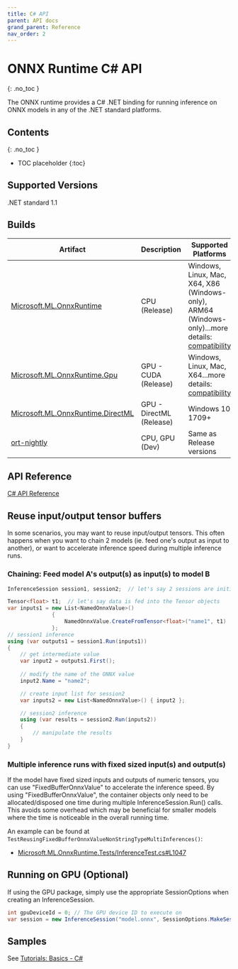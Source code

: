 ```yaml
---
title: C# API
parent: API docs
grand_parent: Reference
nav_order: 2
---
```


# ONNX Runtime C# API
{: .no_toc }

The ONNX runtime provides a C# .NET binding for running inference on ONNX models in any of the .NET standard platforms.

## Contents
{: .no_toc }

* TOC placeholder
{:toc}

## Supported Versions
.NET standard 1.1

## Builds

| Artifact | Description | Supported Platforms |
|-----------|-------------|---------------------|
| [Microsoft.ML.OnnxRuntime](https://www.nuget.org/packages/Microsoft.ML.OnnxRuntime) | CPU (Release) |Windows, Linux,  Mac, X64, X86 (Windows-only), ARM64 (Windows-only)...more details: [compatibility](../../resources/compatibility.md) |
| [Microsoft.ML.OnnxRuntime.Gpu](https://www.nuget.org/packages/Microsoft.ML.OnnxRuntime.gpu) | GPU - CUDA (Release) | Windows, Linux, Mac, X64...more details: [compatibility](../../resources/compatibility.md) |
| [Microsoft.ML.OnnxRuntime.DirectML](https://www.nuget.org/packages/Microsoft.ML.OnnxRuntime.directml) | GPU - DirectML (Release) | Windows 10 1709+ |
| [ort-nightly](https://aiinfra.visualstudio.com/PublicPackages/_packaging?_a=feed&feed=ORT-Nightly) | CPU, GPU (Dev) | Same as Release versions |


## API Reference
[C# API Reference](./csharp-api-reference.html)

## Reuse input/output tensor buffers

In some scenarios, you may want to reuse input/output tensors. This often happens when you want to chain 2 models (ie. feed one's output as input to another), or want to accelerate inference speed during multiple inference runs.

### Chaining: Feed model A's output(s) as input(s) to model B

```cs
InferenceSession session1, session2;  // let's say 2 sessions are initialized

Tensor<float> t1;  // let's say data is fed into the Tensor objects
var inputs1 = new List<NamedOnnxValue>()
              {
                  NamedOnnxValue.CreateFromTensor<float>("name1", t1)
              };
// session1 inference
using (var outputs1 = session1.Run(inputs1))
{
    // get intermediate value
    var input2 = outputs1.First();
    
    // modify the name of the ONNX value
    input2.Name = "name2";

    // create input list for session2
    var inputs2 = new List<NamedOnnxValue>() { input2 };

    // session2 inference
    using (var results = session2.Run(inputs2))
    {
        // manipulate the results
    }
}
```

### Multiple inference runs with fixed sized input(s) and output(s)

If the model have fixed sized inputs and outputs of numeric tensors, you can use "FixedBufferOnnxValue" to accelerate the inference speed. By using "FixedBufferOnnxValue", the container objects only need to be allocated/disposed one time during multiple InferenceSession.Run() calls. This avoids some overhead which may be beneficial for smaller models where the time is noticeable in the overall running time.

An example can be found at `TestReusingFixedBufferOnnxValueNonStringTypeMultiInferences()`:
* [Microsoft.ML.OnnxRuntime.Tests/InferenceTest.cs#L1047](https://github.com/microsoft/onnxruntime/tree/master/csharp/test/Microsoft.ML.OnnxRuntime.Tests/InferenceTest.cs#L1047)

## Running on GPU (Optional)
If using the GPU package, simply use the appropriate SessionOptions when creating an InferenceSession.

```cs
int gpuDeviceId = 0; // The GPU device ID to execute on
var session = new InferenceSession("model.onnx", SessionOptions.MakeSessionOptionWithCudaProvider(gpuDeviceId));
```
## Samples

See [Tutorials: Basics - C#](../../tutorials/inference/get-started.html#c-2)
